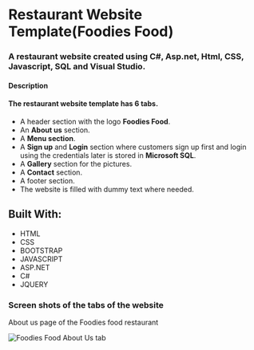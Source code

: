 # Restaurant Website Template(Foodies Food)
### A restaurant website created using C#, Asp.net, Html, CSS, Javascript, SQL and Visual Studio.

#### Description

#### The restaurant website template has 6 tabs.
- A header section with the logo **Foodies Food**.
- An **About us** section.
- A **Menu section**.
- A **Sign up** and **Login** section where customers sign up first and login using the credentials later is stored in **Microsoft SQL**.
- A **Gallery** section for the pictures.
- A **Contact** section.
- A footer section.
- The website is filled with dummy text where needed.


## Built With:

- HTML
- CSS
- BOOTSTRAP
- JAVASCRIPT
- ASP.NET
- C#
- JQUERY


### Screen shots of the tabs of the website 

About us page of the Foodies food restaurant 

 ![Foodies Food About Us tab](/assets/images/tux.png)
